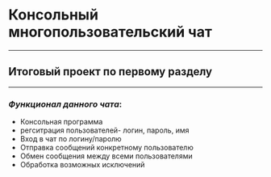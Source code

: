 # Консольный многопользовательский чат
***
## Итоговый проект по первому разделу
***
### _Функционал данного чата_:
* Консольная программа  
* регситрация пользователей- логин, пароль, имя  
* Вход в чат по логину/паролю  
* Отправка сообщений конкретному пользователю  
* Обмен сообщения между всеми пользователями  
* Обработка возможных исключений  